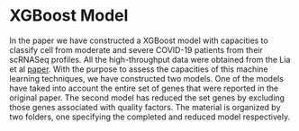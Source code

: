 
# XGBoost Model

In the paper we have constructed a XGBoost model with capacities to classify cell from moderate and severe COVID-19 patients from their scRNASeq profiles. All the high-throughput data were obtained from the Lia et al [paper](https://www.nature.com/articles/s41591-020-0901-9). With the purpose to assess the capacities of this machine learning techniques, we have constructed two models. One of the models have taked into account the entire set of genes that were reported in the original paper. The second model has reduced the set genes by excluding those genes associated with quality factors. The material is organized by two folders, one specifying the completed and reduced model respectively. 
